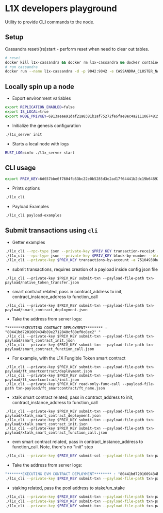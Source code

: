 # L1X developers playground

Utility to provide CLI commands to the node.

## Setup

Cassandra reset/(re)start - perform reset when need to clear out tables.

```sh
# reset
docker kill l1x-cassandra && docker rm l1x-cassandra && docker container prune -f && docker volume prune -f
# run cassandra
docker run --name l1x-cassandra -d -p 9042:9042 -e CASSANDRA_CLUSTER_NAME=l1x-cassandra cassandra
```

## Locally spin up a node

* Export environment variables
```bash
export REPLICATION_ENABLED=false
export IS_LOCAL=true
export NODE_PRIVKEY=6913aeae91daf21a8381b1af75272fe6fae8ec4a21110674815c8f0691e32758
```

* Initialize the genesis configuration
```bash
./l1x_server init
```

* Starts a local node with logs
```bash
RUST_LOG=info ./l1x_server start
``` 


## CLI usage

```sh
export PRIV_KEY=6d657bbe6f7604fb53bc22e0b5285d3e2ad17f64441b2dc19b648933850f9b46
```
* Prints options
```bash
./l1x_cli
```

* Payload Examples
```bash
./l1x_cli payload-examples
```

## Submit transactions using `cli`

* Getter examples
```bash
./l1x_cli --rpc-type json --private-key $PRIV_KEY transaction-receipt --hash 6427c422661cf8cea0547a11ebb811813704dfd5c3ea934b60192bd9f74eaa2b
./l1x_cli --rpc-type json --private-key $PRIV_KEY block-by-number --block-number 1400
./l1x_cli --private-key $PRIV_KEY transactions-by-account -a 75104938baa47c54a86004ef998cc76c2e616289 --number-of-transactions 3 --starting-from 0
```

* submit transactions, requires creation of a payload inside config json file
```shell
./l1x_cli --private-key $PRIV_KEY submit-txn --payload-file-path txn-payload/native_token_transfer.json
```

* smart contract related, pass in contract_address to init, contract_instance_address to function_call
```shell
./l1x_cli --private-key $PRIV_KEY submit-txn --payload-file-path txn-payload/smart_contract_deployment.json

```

* Take the address from server logs:
```shell
"*******EXECUTING CONTRACT DEPLOYMENT******** : "80441bd7201609434b89e2712840cf88ef0c8ec2" "
./l1x_cli --private-key $PRIV_KEY submit-txn --payload-file-path txn-payload/smart_contract_init.json
./l1x_cli --private-key $PRIV_KEY submit-txn --payload-file-path txn-payload/smart_contract_function_call.json
```

* For example, with the L1X Fungible Token smart contract
```shell
./l1x_cli --private-key $PRIV_KEY submit-txn --payload-file-path txn-payload/ft_smartcontract/deployment.json
./l1x_cli --private-key $PRIV_KEY submit-txn --payload-file-path txn-payload/ft_smartcontract/init.json
./l1x_cli --private-key $PRIV_KEY read-only-func-call --payload-file-path txn-payload/ft_smartcontract/ft_name.json
```

* xtalk smart contract related, pass in contract_address to init, contract_instance_address to function_call
```shell
./l1x_cli --private-key $PRIV_KEY submit-txn --payload-file-path txn-payload/xtalk_smart_contract_deployment.json
./l1x_cli --private-key $PRIV_KEY submit-txn --payload-file-path txn-payload/xtalk_smart_contract_init.json
./l1x_cli --private-key $PRIV_KEY submit-txn --payload-file-path txn-payload/xtalk_smart_contract_function_call.json
```

* evm smart contract related, pass in contract_instance_address to function_call. Note, there's no "init" step
```sh
./l1x_cli --private-key $PRIV_KEY submit-sol --payload-file-path txn-payload/evm_smart_contract_deployment.json
```
* Take the address from server logs:
```sh
"*******EXECUTING EVM CONTRACT DEPLOYMENT******** : "80441bd7201609434b89e2712840cf88ef0c8ec2" "
./l1x_cli --private-key $PRIV_KEY submit-txn --payload-file-path txn-payload/evm_smart_contract_function_call.json
```

* staking related, pass the pool address to stake/un_stake
```sh
./l1x_cli --private-key $PRIV_KEY submit-txn --payload-file-path txn-payload/create_staking_pool.json
./l1x_cli --private-key $PRIV_KEY submit-txn --payload-file-path txn-payload/stake.json
./l1x_cli --private-key $PRIV_KEY submit-txn --payload-file-path txn-payload/un_stake.json
```